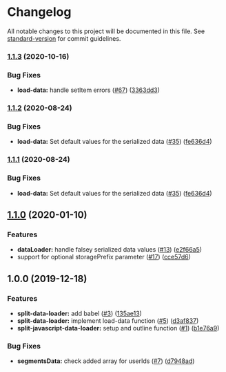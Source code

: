 # Changelog

All notable changes to this project will be documented in this file. See [standard-version](https://github.com/conventional-changelog/standard-version) for commit guidelines.

### [1.1.3](https://github.com/godaddy/split-javascript-data-loader/compare/1.1.2...1.1.3) (2020-10-16)


### Bug Fixes

* **load-data:** handle setItem errors ([#67](https://github.com/godaddy/split-javascript-data-loader/issues/67)) ([3363dd3](https://github.com/godaddy/split-javascript-data-loader/commit/3363dd399a87550bc26e4c381d56fd96ab3c4778))

### [1.1.2](https://github.com/godaddy/split-javascript-data-loader/compare/1.1.0...1.1.2) (2020-08-24)


### Bug Fixes

* **load-data:** Set default values for the serialized data ([#35](https://github.com/godaddy/split-javascript-data-loader/issues/35)) ([fe636d4](https://github.com/godaddy/split-javascript-data-loader/commit/fe636d442b0f40e3d4da4c747c927eb553dca7b1))

### [1.1.1](https://github.com/godaddy/split-javascript-data-loader/compare/1.1.0...1.1.1) (2020-08-24)


### Bug Fixes

* **load-data:** Set default values for the serialized data ([#35](https://github.com/godaddy/split-javascript-data-loader/issues/35)) ([fe636d4](https://github.com/godaddy/split-javascript-data-loader/commit/fe636d442b0f40e3d4da4c747c927eb553dca7b1))

## [1.1.0](https://github.com/godaddy/split-javascript-data-loader/compare/1.0.0...1.1.0) (2020-01-10)


### Features

* **dataLoader:** handle falsey serialized data values ([#13](https://github.com/godaddy/split-javascript-data-loader/issues/13)) ([e2f66a5](https://github.com/godaddy/split-javascript-data-loader/commit/e2f66a5614e6e41ceb2dfe179c0e826a57049c55))
* support for optional storagePrefix parameter ([#17](https://github.com/godaddy/split-javascript-data-loader/issues/17)) ([cce57d6](https://github.com/godaddy/split-javascript-data-loader/commit/cce57d62061dcfa82249f8ff7c362888ef90304c))

## 1.0.0 (2019-12-18)


### Features

* **split-data-loader:** add babel ([#3](https://github.com/godaddy/split-javascript-data-loader/issues/3)) ([135ae13](https://github.com/godaddy/split-javascript-data-loader/commit/135ae136e574fb0cc82f068b6e2f271ea1f91144))
* **split-data-loader:** implement load-data function ([#5](https://github.com/godaddy/split-javascript-data-loader/issues/5)) ([d3af837](https://github.com/godaddy/split-javascript-data-loader/commit/d3af8375ecbaba51c9ba827563f80dacbc534c73))
* **split-javascript-data-loader:** setup and outline function ([#1](https://github.com/godaddy/split-javascript-data-loader/issues/1)) ([b1e76a9](https://github.com/godaddy/split-javascript-data-loader/commit/b1e76a9af0ace09a5674c3863dfc2385b2be09f4))


### Bug Fixes

* **segmentsData:** check added array for userIds ([#7](https://github.com/godaddy/split-javascript-data-loader/issues/7)) ([d7948ad](https://github.com/godaddy/split-javascript-data-loader/commit/d7948ad2a8373b92782630f7c86732ed2c4194d4))
